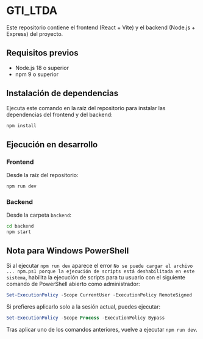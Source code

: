 # GTI_LTDA

Este repositorio contiene el frontend (React + Vite) y el backend (Node.js + Express) del proyecto.

## Requisitos previos
- Node.js 18 o superior
- npm 9 o superior

## Instalación de dependencias
Ejecuta este comando en la raíz del repositorio para instalar las dependencias del frontend y del backend:

```bash
npm install
```

## Ejecución en desarrollo
### Frontend
Desde la raíz del repositorio:

```bash
npm run dev
```

### Backend
Desde la carpeta `backend`:

```bash
cd backend
npm start
```

## Nota para Windows PowerShell
Si al ejecutar `npm run dev` aparece el error `No se puede cargar el archivo ... npm.ps1 porque la ejecución de scripts está deshabilitada en este sistema`, habilita la ejecución de scripts para tu usuario con el siguiente comando de PowerShell abierto como administrador:

```powershell
Set-ExecutionPolicy -Scope CurrentUser -ExecutionPolicy RemoteSigned
```

Si prefieres aplicarlo solo a la sesión actual, puedes ejecutar:

```powershell
Set-ExecutionPolicy -Scope Process -ExecutionPolicy Bypass
```

Tras aplicar uno de los comandos anteriores, vuelve a ejecutar `npm run dev`.
